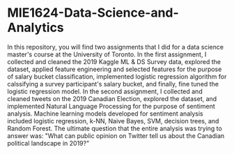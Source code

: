 # MIE1624-Data-Science-and-Analytics
In this repository, you will find two assignments that I did for a data science master's course at the University of Toronto. 
In the first assignment, I collected and cleaned the 2019 Kaggle ML & DS Survey data, explored the dataset, applied feature engineering and selected features for the purpose of salary bucket classification, implemented logistic regression algorithm for calssifying a survey participant's salary bucket, and finally, fine tuned the logistic regression model. 
In the second assignment, I collected and cleaned tweets on the 2019 Canadian Election, explored the dataset, and implemented Natural Language Processing for the purpose of sentiment analysis. Machine learning models developed for sentiment analysis included logistic regression, k-NN, Naive Bayes, SVM, decision trees, and Random Forest. The ultimate question that the entire analysis was trying to answer was: "What can public opinion on Twitter tell us about the Canadian political landscape in 2019?"
